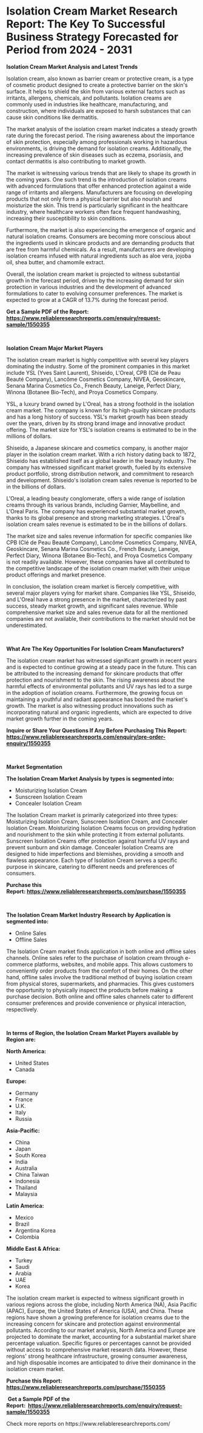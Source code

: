 <p><h1>Isolation Cream Market Research Report: The Key To Successful Business Strategy Forecasted for Period from 2024 - 2031</h1></p><p><strong>Isolation Cream Market Analysis and Latest Trends</strong></p>
<p><p>Isolation cream, also known as barrier cream or protective cream, is a type of cosmetic product designed to create a protective barrier on the skin's surface. It helps to shield the skin from various external factors such as irritants, allergens, chemicals, and pollutants. Isolation creams are commonly used in industries like healthcare, manufacturing, and construction, where individuals are exposed to harsh substances that can cause skin conditions like dermatitis.</p><p>The market analysis of the isolation cream market indicates a steady growth rate during the forecast period. The rising awareness about the importance of skin protection, especially among professionals working in hazardous environments, is driving the demand for isolation creams. Additionally, the increasing prevalence of skin diseases such as eczema, psoriasis, and contact dermatitis is also contributing to market growth.</p><p>The market is witnessing various trends that are likely to shape its growth in the coming years. One such trend is the introduction of isolation creams with advanced formulations that offer enhanced protection against a wide range of irritants and allergens. Manufacturers are focusing on developing products that not only form a physical barrier but also nourish and moisturize the skin. This trend is particularly significant in the healthcare industry, where healthcare workers often face frequent handwashing, increasing their susceptibility to skin conditions.</p><p>Furthermore, the market is also experiencing the emergence of organic and natural isolation creams. Consumers are becoming more conscious about the ingredients used in skincare products and are demanding products that are free from harmful chemicals. As a result, manufacturers are developing isolation creams infused with natural ingredients such as aloe vera, jojoba oil, shea butter, and chamomile extract.</p><p>Overall, the isolation cream market is projected to witness substantial growth in the forecast period, driven by the increasing demand for skin protection in various industries and the development of advanced formulations to cater to evolving consumer preferences. The market is expected to grow at a CAGR of 13.7% during the forecast period.</p></p>
<p><strong>Get a Sample PDF of the Report:&nbsp; <a href="https://www.reliableresearchreports.com/enquiry/request-sample/1550355">https://www.reliableresearchreports.com/enquiry/request-sample/1550355</a></strong></p>
<p>&nbsp;</p>
<p><strong>Isolation Cream Major Market Players</strong></p>
<p><p>The isolation cream market is highly competitive with several key players dominating the industry. Some of the prominent companies in this market include YSL (Yves Saint Laurent), Shiseido, L'Oreal, CPB (Clé de Peau Beauté Company), Lancôme Cosmetics Company, NIVEA, Geoskincare, Senana Marina Cosmetics Co., French Beauty, Laneige, Perfect Diary, Winona (Botanee Bio-Tech), and Proya Cosmetics Company.</p><p>YSL, a luxury brand owned by L'Oreal, has a strong foothold in the isolation cream market. The company is known for its high-quality skincare products and has a long history of success. YSL's market growth has been steady over the years, driven by its strong brand image and innovative product offering. The market size for YSL's isolation creams is estimated to be in the millions of dollars.</p><p>Shiseido, a Japanese skincare and cosmetics company, is another major player in the isolation cream market. With a rich history dating back to 1872, Shiseido has established itself as a global leader in the beauty industry. The company has witnessed significant market growth, fueled by its extensive product portfolio, strong distribution network, and commitment to research and development. Shiseido's isolation cream sales revenue is reported to be in the billions of dollars.</p><p>L'Oreal, a leading beauty conglomerate, offers a wide range of isolation creams through its various brands, including Garnier, Maybelline, and L'Oreal Paris. The company has experienced substantial market growth, thanks to its global presence and strong marketing strategies. L'Oreal's isolation cream sales revenue is estimated to be in the billions of dollars.</p><p>The market size and sales revenue information for specific companies like CPB (Clé de Peau Beauté Company), Lancôme Cosmetics Company, NIVEA, Geoskincare, Senana Marina Cosmetics Co., French Beauty, Laneige, Perfect Diary, Winona (Botanee Bio-Tech), and Proya Cosmetics Company is not readily available. However, these companies have all contributed to the competitive landscape of the isolation cream market with their unique product offerings and market presence.</p><p>In conclusion, the isolation cream market is fiercely competitive, with several major players vying for market share. Companies like YSL, Shiseido, and L'Oreal have a strong presence in the market, characterized by past success, steady market growth, and significant sales revenue. While comprehensive market size and sales revenue data for all the mentioned companies are not available, their contributions to the market should not be underestimated.</p></p>
<p>&nbsp;</p>
<p><strong>What Are The Key Opportunities For Isolation Cream Manufacturers?</strong></p>
<p><p>The isolation cream market has witnessed significant growth in recent years and is expected to continue growing at a steady pace in the future. This can be attributed to the increasing demand for skincare products that offer protection and nourishment to the skin. The rising awareness about the harmful effects of environmental pollutants and UV rays has led to a surge in the adoption of isolation creams. Furthermore, the growing focus on maintaining a youthful and radiant appearance has boosted the market's growth. The market is also witnessing product innovations such as incorporating natural and organic ingredients, which are expected to drive market growth further in the coming years.</p></p>
<p><strong>Inquire or Share Your Questions If Any Before Purchasing This Report: <a href="https://www.reliableresearchreports.com/enquiry/pre-order-enquiry/1550355">https://www.reliableresearchreports.com/enquiry/pre-order-enquiry/1550355</a></strong></p>
<p>&nbsp;</p>
<p><strong>Market Segmentation</strong></p>
<p><strong>The Isolation Cream Market Analysis by types is segmented into:</strong></p>
<p><ul><li>Moisturizing Isolation Cream</li><li>Sunscreen Isolation Cream</li><li>Concealer Isolation Cream</li></ul></p>
<p><p>The Isolation Cream market is primarily categorized into three types: Moisturizing Isolation Cream, Sunscreen Isolation Cream, and Concealer Isolation Cream. Moisturizing Isolation Creams focus on providing hydration and nourishment to the skin while protecting it from external pollutants. Sunscreen Isolation Creams offer protection against harmful UV rays and prevent sunburn and skin damage. Concealer Isolation Creams are designed to hide imperfections and blemishes, providing a smooth and flawless appearance. Each type of Isolation Cream serves a specific purpose in skincare, catering to different needs and preferences of consumers.</p></p>
<p><strong>Purchase this Report:&nbsp;<a href="https://www.reliableresearchreports.com/purchase/1550355">https://www.reliableresearchreports.com/purchase/1550355</a></strong></p>
<p>&nbsp;</p>
<p><strong>The Isolation Cream Market Industry Research by Application is segmented into:</strong></p>
<p><ul><li>Online Sales</li><li>Offline Sales</li></ul></p>
<p><p>The Isolation Cream market finds application in both online and offline sales channels. Online sales refer to the purchase of isolation cream through e-commerce platforms, websites, and mobile apps. This allows customers to conveniently order products from the comfort of their homes. On the other hand, offline sales involve the traditional method of buying isolation cream from physical stores, supermarkets, and pharmacies. This gives customers the opportunity to physically inspect the products before making a purchase decision. Both online and offline sales channels cater to different consumer preferences and provide convenience or physical interaction, respectively.</p></p>
<p>&nbsp;</p>
<p><strong>In terms of Region, the Isolation Cream Market Players available by Region are:</strong></p>
<p>
    <p> <strong> North America: </strong>
        <ul>
            <li>United States</li>
            <li>Canada</li>
        </ul>
        </p> 
    <p> <strong> Europe: </strong>
        <ul>
            <li>Germany</li>
            <li>France</li>
            <li>U.K.</li>
            <li>Italy</li>
            <li>Russia</li>
        </ul>
        </p> 
    <p> <strong> Asia-Pacific: </strong>
        <ul>
            <li>China</li>
            <li>Japan</li>
            <li>South Korea</li>
            <li>India</li>
            <li>Australia</li>
            <li>China Taiwan</li>
            <li>Indonesia</li>
            <li>Thailand</li>
            <li>Malaysia</li>
        </ul>
        </p> 
    <p> <strong> Latin America: </strong>
        <ul>
            <li>Mexico</li>
            <li>Brazil</li>
            <li>Argentina Korea</li>
            <li>Colombia</li>
        </ul>
        </p> 
    <p> <strong> Middle East & Africa: </strong>
        <ul>
            <li>Turkey</li>
            <li>Saudi</li>
            <li>Arabia</li>
            <li>UAE</li>
            <li>Korea</li>
        </ul>
    </p>
    </p>
<p><p>The isolation cream market is expected to witness significant growth in various regions across the globe, including North America (NA), Asia Pacific (APAC), Europe, the United States of America (USA), and China. These regions have shown a growing preference for isolation creams due to the increasing concern for skincare and protection against environmental pollutants. According to our market analysis, North America and Europe are projected to dominate the market, accounting for a substantial market share percentage valuation. Specific figures or percentages cannot be provided without access to comprehensive market research data. However, these regions' strong healthcare infrastructure, growing consumer awareness, and high disposable incomes are anticipated to drive their dominance in the isolation cream market.</p></p>
<p><strong>Purchase this Report: <a href="https://www.reliableresearchreports.com/purchase/1550355">https://www.reliableresearchreports.com/purchase/1550355</a></strong></p>
<p>&nbsp;<strong>Get a Sample PDF of the Report:&nbsp;&nbsp;<a href="https://www.reliableresearchreports.com/enquiry/request-sample/1550355">https://www.reliableresearchreports.com/enquiry/request-sample/1550355</a></strong></p>
<p><strong></strong></p>
<p>Check more reports on https://www.reliableresearchreports.com/</p>